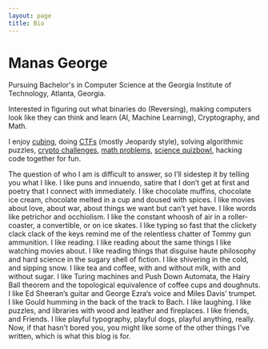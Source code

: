 ```yaml
---
layout: page
title: Bio
---
```


Manas George
============

Pursuing Bachelor's in Computer Science at the Georgia Institute of Technology, Atlanta, Georgia.

Interested in figuring out what binaries do (Reversing), making computers look like they can think and learn (AI, Machine Learning), Cryptography, and Math. 

I enjoy [cubing](https://en.wikipedia.org/wiki/Rubik's_Cube), doing [CTFs](https://ctftime.org/ctf-wtf/) (mostly Jeopardy style), solving algorithmic puzzles, [crypto challenges](http://cryptopals.com/), [math problems](https://projecteuler.net/), [science quizbowl](https://projecteuler.net/), hacking code together for fun.

The question of who I am is difficult to answer, so I’ll sidestep it by telling you what I like. I like puns and innuendo, satire that I don’t get at first and poetry that I connect with immediately. I like chocolate muffins, chocolate ice cream, chocolate melted in a cup and doused with spices. I like movies about love, about war, about things we want but can’t yet have. I like words like petrichor and occhiolism. I like the constant whoosh of air in a roller-coaster, a convertible, or on ice skates. I like typing so fast that the clickety clack clack of the keys remind me of the relentless chatter of Tommy gun ammunition. I like reading. I like reading about the same things I like watching movies about. I like reading things that disguise haute philosophy and hard science in the sugary shell of fiction. I like shivering in the cold, and sipping snow. I like tea and coffee, with and without milk, with and without sugar. I like Turing machines and Push Down Automata, the Hairy Ball theorem and the topological equivalence of coffee cups and doughnuts. I like Ed Sheeran’s guitar and George Ezra’s voice and Miles Davis’ trumpet. I like Gould humming in the back of the track to Bach. I like laughing. I like puzzles, and libraries with wood and leather and fireplaces. I like friends, and Friends. I like playful typography, playful dogs, playful anything, really. Now, if that hasn’t bored you, you might like some of the other things I’ve written, which is what this blog is for.
